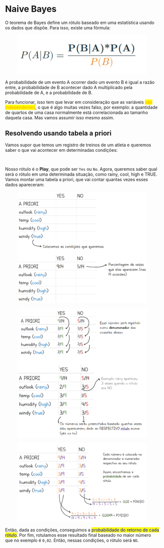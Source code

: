 # Naive Bayes

O teorema de Bayes define um rótulo baseado em uma estatística usando os dados que dispõe. Para isso, existe uma fórmula:

<figure><img src="../../../../.gitbook/assets/teorema de bayes.png" alt=""><figcaption></figcaption></figure>

A probabilidade de um evento A ocorrer dado um evento B é igual a razão entre,
&#x20;a probabilidade de B acontecer dado A multiplicado pela
&#x20;probabilidade de A, e a probabilidade de B.

Para funcionar, isso tem que levar em consideração que as variáveis <mark style="color:orange;">são independentes</mark>, o que é algo muitas vezes falso, por exemplo: a quantidade de quartos de uma casa normalmente está correlacionada ao tamanho daquela casa. Mas vamos assumir isso mesmo assim.

## Resolvendo usando tabela a priori

Vamos supor que temos um registro de treinos de um atleta e queremos saber o que vai acontecer em determinadas condições:

<figure><img src="../../../../.gitbook/assets/atleta histórico.png" alt=""><figcaption></figcaption></figure>

Nosso rótulo é o **Play**, que pode ser `Yes` ou `No`. Agora, queremos saber qual será o rótulo em uma determinada situação, como rainy, cool, high e TRUE. Vamos montar uma tabela a priori, que vai contar quantas vezes esses dados apareceram:

<figure><img src="../../../../.gitbook/assets/tabela a priori 1.png" alt=""><figcaption></figcaption></figure>

<figure><img src="../../../../.gitbook/assets/tabela a priori 2.png" alt=""><figcaption></figcaption></figure>

<figure><img src="../../../../.gitbook/assets/tabela a priori 3.png" alt=""><figcaption></figcaption></figure>

Então, dada as condições, conseguimos a <mark style="color:blue;">probabilidade do retorno de cada rótulo</mark>. Por fim, rotulamos esse resultado final baseado no maior número que no exemplo é `0,02`. Então, nessas condições, o rótulo será `NO`.
